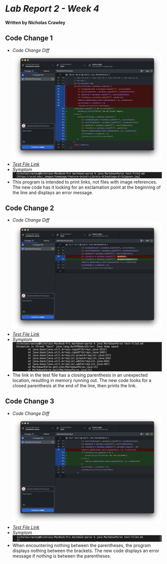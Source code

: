 # *Lab Report 2 - Week 4*
**Written by Nicholas Crawley**

## Code Change 1
* *Code Change Diff*
![Image](lab-3-part-1-1.png)
* [*Test File Link*](https://nchlscrawley.github.io/cse15l-lab-reports/test-file2.html)
* *Symptom*
![Image](lab-3-part-1-2.png)
* This program is intended to print links, not files with image references. The new code has it looking for an exclamation point at the beginning of the line and displays an error message.

## Code Change 2
* *Code Change Diff*
![Image](lab-3-part-2-1.png)
* [*Test File Link*](https://nchlscrawley.github.io/cse15l-lab-reports/test-file3.html)
* *Symptom*
![Image](lab-3-part-2-2.png)
* The link in the test file has a closing parenthesis in an unexpected location, resulting in memory running out. The new code looks for a closed parenthesis at the end of the line, then prints the link.

## Code Change 3
* *Code Change Diff*
![Image](lab-3-part-3-1.png)
* [*Test File Link*](https://nchlscrawley.github.io/cse15l-lab-reports/test-file4.html)
* *Symptom*
![Image](lab-3-part-3-2.png)
* When encountering nothing between the parentheses, the program displays nothing between the brackets. The new code displays an error message if nothing is between the parentheses.
